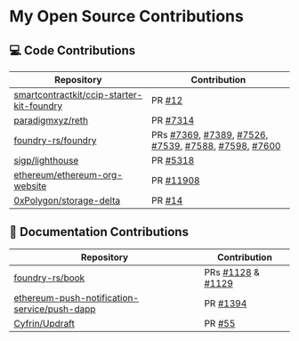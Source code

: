 # My Open Source Contributions

## 💻 Code Contributions

| Repository                                                                                                | Contribution                                                                                                                                                                                                                                                                                                                                                                                                             |
| --------------------------------------------------------------------------------------------------------- | ------------------------------------------------------------------------------------------------------------------------------------------------------------------------------------------------------------------------------------------------------------------------------------------------------------------------------------------------------------------------------------------------------------------------ |
| [smartcontractkit/ccip-starter-kit-foundry](https://github.com/smartcontractkit/ccip-starter-kit-foundry) | PR [#12](https://github.com/smartcontractkit/ccip-starter-kit-foundry/pull/12)                                                                                                                                                                                                                                                                                                                                           |
| [paradigmxyz/reth](https://github.com/paradigmxyz/reth)                                                   | PR [#7314](https://github.com/paradigmxyz/reth/pull/7314)                                                                                                                                                                                                                                                                                                                                                                |
| [foundry-rs/foundry](https://github.com/foundry-rs/foundry)                                               | PRs [#7369](https://github.com/foundry-rs/foundry/pull/7369), [#7389](https://github.com/foundry-rs/foundry/pull/7389), [#7526](https://github.com/foundry-rs/foundry/pull/7526), [#7539](https://github.com/foundry-rs/foundry/pull/7539), [#7588](https://github.com/foundry-rs/foundry/pull/7588), [#7598](https://github.com/foundry-rs/foundry/pull/7598), [#7600](https://github.com/foundry-rs/foundry/pull/7600) |
| [sigp/lighthouse](https://github.com/sigp/lighthouse)                                                     | PR [#5318](https://github.com/sigp/lighthouse/pull/5318)                                                                                                                                                                                                                                                                                                                                                                 |
| [ethereum/ethereum-org-website](https://github.com/ethereum/ethereum-org-website)                         | PR [#11908](https://github.com/ethereum/ethereum-org-website/pull/11908)                                                                                                                                                                                                                                                                                                                                                 |
| [0xPolygon/storage-delta](https://github.com/0xPolygon/storage-delta)                                     | PR [#14](https://github.com/0xPolygon/storage-delta/pull/14)                                                                                                                                                                                                                                                                                                                                                             |

## 📝 Documentation Contributions

| Repository                                                                                                      | Contribution                                                                                                      |
| --------------------------------------------------------------------------------------------------------------- | ----------------------------------------------------------------------------------------------------------------- |
| [foundry-rs/book](https://github.com/foundry-rs/book)                                                           | PRs [#1128](https://github.com/foundry-rs/book/pull/1128) & [#1129](https://github.com/foundry-rs/book/pull/1129) |
| [ethereum-push-notification-service/push-dapp](https://github.com/ethereum-push-notification-service/push-dapp) | PR [#1394](https://github.com/ethereum-push-notification-service/push-dapp/pull/1394)                             |
| [Cyfrin/Updraft](https://github.com/Cyfrin/Updraft)                                                             | PR [#55](https://github.com/Cyfrin/Updraft/pull/55)                                                               |

